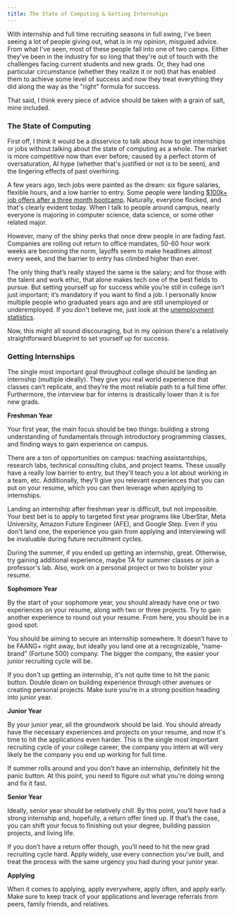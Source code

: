 ```yaml
---
title: The State of Computing & Getting Internships
---
```


With internship and full time recruiting seasons in full swing, I've been seeing a lot of people giving out, what is in my opinion, misguied advice. From what I've seen, most of these people fall into one of two camps. Either they've been in the industry for so long that they're out of touch with the challenges facing current students and new grads. Or, they had one particular circumstance (whether they realize it or not) that has enabled them to achieve some level of success and now they treat everything they did along the way as the "right" formula for success. 

That said, I think every piece of advice should be taken with a grain of salt, mine included.

### The State of Computing

First off, I think it would be a disservice to talk about how to get internships or jobs without talking about the state of computing as a whole. The market is more competitive now than ever before; caused by a perfect storm of oversaturation, AI hype (whether that's justified or not is to be seen), and the lingering effects of past overhiring. 

A few years ago, tech jobs were painted as the dream: six figure salaries, flexible hours, and a low barrier to entry. Some people were landing [$100k+ job offers after a three month bootcamp](https://www.freecodecamp.org/news/5-key-learnings-from-the-post-bootcamp-job-search-9a07468d2331/). Naturally, everyone flocked, and that's clearly evident today. When I talk to people around campus, nearly everyone is majoring in computer science, data science, or some other related major.

However, many of the shiny perks that once drew people in are fading fast. Companies are rolling out return to office mandates, 50-60 hour work weeks are becoming the norm, layoffs seem to make headlines almost every week, and the barrier to entry has climbed higher than ever. 

The only thing that’s really stayed the same is the salary; and for those with the talent and work ethic, that alone makes tech one of the best fields to pursue. But setting yourself up for success while you’re still in college isn’t just important; it’s mandatory if you want to find a job. I personally know multiple people who graduated years ago and are still unemployed or underemployed. If you don't believe me, just look at the [unemployment statistics](https://finance.yahoo.com/news/computer-science-dream-become-nightmare-185942789.html?guccounter=1&guce_referrer=aHR0cHM6Ly93d3cuZ29vZ2xlLmNvbS8&guce_referrer_sig=AQAAAHG0adOACjDc4yP2jsU3dNrXeCljs6OoXiHxJHFxyy4MsOK9zdJMKK2fVOCcC5fJ-EvQW_MviFI95aoWQ24iyLl2uLfMpWMYU59FBLH_mb0iMbxEd7HU5SK2nliBtbBbqx_e_0y977A9NcxcjaTHiRv2fvqmsqHj3OI32eRBdl5c).

Now, this might all sound discouraging, but in my opinion there's a relatively straightforward blueprint to set yourself up for success. 

### Getting Internships

The single most important goal throughout college should be landing an internship (multiple ideally). They give you real world experience that classes can’t replicate, and they’re the most reliable path to a full time offer. Furthermore, the interview bar for interns is drastically lower than it is for new grads.

<b>Freshman Year</b>

Your first year, the main focus should be two things: building a strong understanding of fundamentals through introductory programming classes, and finding ways to gain experience on campus. 

There are a ton of opportunities on campus: teaching assistantships, research labs, technical consulting clubs, and project teams. These usually have a really low barrier to entry, but they'll teach you a lot about working in a team, etc. Additionally, they'll give you relevant experiences that you can put on your resume, which you can then leverage when applying to internships. 

Landing an internship after freshman year is difficult, but not impossible. Your best bet is to apply to targeted first year programs like UberStar, Meta University, Amazon Future Engineer (AFE), and Google Step. Even if you don't land one, the experience you gain from applying and interviewing will be invaluable during future recruitment cycles.

During the summer, if you ended up getting an internship, great. Otherwise, try gaining additional experience, maybe TA for summer classes or join a professor's lab. Also, work on a personal project or two to bolster your resume.

<b>Sophomore Year</b>

By the start of your sophomore year, you should already have one or two experiences on your resume, along with two or three projects. Try to gain another experience to round out your resume. From here, you should be in a good spot.

You should be aiming to secure an internship somewhere. It doesn’t have to be FAANG+ right away, but ideally you land one at a recognizable, “name-brand” (Fortune 500) company. The bigger the company, the easier your junior recruiting cycle will be.

If you don't up getting an internship, it's not quite time to hit the panic button. Double down on building experience through other avenues or creating personal projects. Make sure you're in a strong position heading into junior year.

<b>Junior Year</b>

By your junior year, all the groundwork should be laid. You should already have the necessary experiences and projects on your resume, and now it's time to hit the applications even harder. This is the single most important recruiting cycle of your college career, the company you intern at will very likely be the company you end up working for full time. 

If summer rolls around and you don't have an internship, definitely hit the panic button. At this point, you need to figure out what you're doing wrong and fix it fast.

<b>Senior Year</b>

Ideally, senior year should be relatively chill. By this point, you’ll have had a strong internship and, hopefully, a return offer lined up. If that’s the case, you can shift your focus to finishing out your degree, building passion projects, and living life.

If you don’t have a return offer though, you’ll need to hit the new grad recruiting cycle hard. Apply widely, use every connection you’ve built, and treat the process with the same urgency you had during your junior year.

<b>Applying</b>

When it comes to applying, apply everywhere, apply often, and apply early. Make sure to keep track of your applications and leverage referrals from peers, family friends, and relatives.